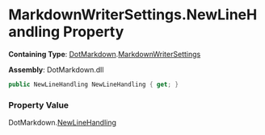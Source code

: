 # MarkdownWriterSettings\.NewLineHandling Property

**Containing Type**: [DotMarkdown](../../README.md)\.[MarkdownWriterSettings](../README.md)

**Assembly**: DotMarkdown\.dll

```csharp
public NewLineHandling NewLineHandling { get; }
```

### Property Value

DotMarkdown\.[NewLineHandling](../../NewLineHandling/README.md)

